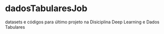 # dadosTabularesJob
datasets e códigos para último projeto na Disiciplina Deep Learning e Dados Tabulares

